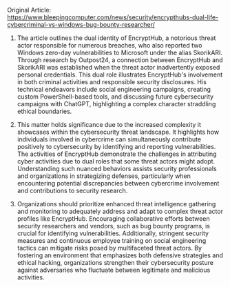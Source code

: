 Original Article: https://www.bleepingcomputer.com/news/security/encrypthubs-dual-life-cybercriminal-vs-windows-bug-bounty-researcher/

1) The article outlines the dual identity of EncryptHub, a notorious threat actor responsible for numerous breaches, who also reported two Windows zero-day vulnerabilities to Microsoft under the alias SkorikARI. Through research by Outpost24, a connection between EncryptHub and SkorikARI was established when the threat actor inadvertently exposed personal credentials. This dual role illustrates EncryptHub's involvement in both criminal activities and responsible security disclosures. His technical endeavors include social engineering campaigns, creating custom PowerShell-based tools, and discussing future cybersecurity campaigns with ChatGPT, highlighting a complex character straddling ethical boundaries.

2) This matter holds significance due to the increased complexity it showcases within the cybersecurity threat landscape. It highlights how individuals involved in cybercrime can simultaneously contribute positively to cybersecurity by identifying and reporting vulnerabilities. The activities of EncryptHub demonstrate the challenges in attributing cyber activities due to dual roles that some threat actors might adopt. Understanding such nuanced behaviors assists security professionals and organizations in strategizing defenses, particularly when encountering potential discrepancies between cybercrime involvement and contributions to security research.

3) Organizations should prioritize enhanced threat intelligence gathering and monitoring to adequately address and adapt to complex threat actor profiles like EncryptHub. Encouraging collaborative efforts between security researchers and vendors, such as bug bounty programs, is crucial for identifying vulnerabilities. Additionally, stringent security measures and continuous employee training on social engineering tactics can mitigate risks posed by multifaceted threat actors. By fostering an environment that emphasizes both defensive strategies and ethical hacking, organizations strengthen their cybersecurity posture against adversaries who fluctuate between legitimate and malicious activities.